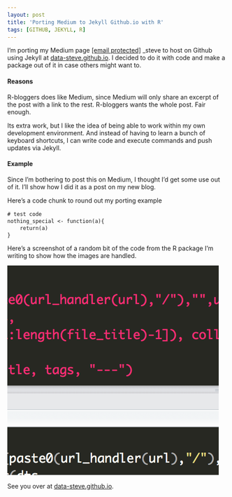 ```yaml
---
layout: post
title: 'Porting Medium to Jekyll Github.io with R'
tags: [GITHUB, JEKYLL, R]
---
```


I’m porting my Medium page [<span class="__cf_email__"
data-cfemail="4f222a2b263a22612c2022600f2b2e3b2e">\[email protected\]</span>](http://medium.com/@data_steve)
\_steve to host on Github using Jekyll at
[data-steve.github.io](http://data-steve.github.io). I decided to do it
with code and make a package out of it in case others might want to.


#### Reasons 

R-bloggers does like Medium, since Medium will only share an excerpt of
the post with a link to the rest. R-bloggers wants the whole post. Fair
enough.

Its extra work, but I like the idea of being able to work within my own
development environment. And instead of having to learn a bunch of
keyboard shortcuts, I can write code and execute commands and push
updates via Jekyll.

#### Example 

Since I’m bothering to post this on Medium, I thought I’d get some use
out of it. I’ll show how I did it as a post on my new blog.

Here’s a code chunk to round out my porting example

``` 
# test code
nothing_special <- function(a){
    return(a)
}
```

Here’s a screenshot of a random bit of the code from the R package I’m
writing to show how the images are handled.








![](/images/1*RDkVpxPfCqDY8YrRVUtSxA.png)



See you over at [data-steve.github.io](http://data-steve.github.io).

